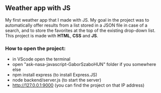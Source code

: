 ## Weather app with JS

My first weather app that I made with JS. My goal in the project was to automatically offer results from a list stored in a JSON file in case of a search, and to store the favorites at the top of the existing drop-down list. This project is made with <strong>HTML</strong>, <strong>CSS</strong> and <strong>JS</strong>.

### How to open the project:
- in VScode open the terminal
- open "ask-nasa-javascript-GaborSzaboHUN" folder if you somewhere else
- npm install express (to install Express.JS)
- node backend/server.js (to start the server)
- http://127.0.0.1:9000 (you can find the project on that IP address)

